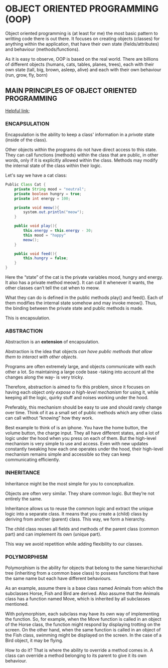 # OBJECT ORIENTED PROGRAMMING (OOP)

Object oriented programming is (at least for me) the most basic pattern to writting code there is out there. It focuses on creating objects (classes) for anything within the application, that have their own state (fields/attributes) and behaviour (methods/functions).

As it is easy to observe, OOP is based on the real world. There are billions of different objects (humans, cats, tables, planes, trees), each with their own state (tall, big, brown, asleep, alive) and each with their own behaviour (run, grow, fly, born)

## MAIN PRINCIPLES OF OBJECT ORIENTED PROGRAMMING

[Helpful link]("https://medium.freecodecamp.org/object-oriented-programming-concepts-21bb035f7260");

### ENCAPSULATION

Encapsulation is the ability to keep a class' information in a *private* state (inside of the class). 

Other objects within the programs do not have direct access to this state. They can call functions (methods) within the class that are public, in other words, only if it is explicitly allowed within the class. Methods may modify the internal state of the class within their logic. 

Let's say we have a cat class:

```java
Public Class Cat {
	private String mood = "neutral";
	private boolean hungry = true;
	private int energy = 100;

	private void meow(){
		system.out.println("meow");
	} 

	public void play(){
		this.energy = this.energy - 30;
		this mood = "happy" 
		meow();
	}

	public void feed(){
		this.hungry = false;
	}
}
```
Here the “state” of the cat is the private variables mood, hungry and energy. It also has a private method meow(). It can call it whenever it wants, the other classes can’t tell the cat when to meow.

What they can do is defined in the public methods play() and feed(). Each of them modifies the internal state somehow and may invoke meow(). Thus, the binding between the private state and public methods is made.

This is encapsulation.


### ABSTRACTION

Abstraction is an **extension** of encapsulation. 

Abstraction is the idea that objects *can have public methods that allow them to interact with other objects*.

Programs are often extremely large, and objects communicate with each other a lot. So maintaining a large code base -taking into account all the changes along the way- is very tricky.

Therefore, abstraction is aimed to fix this problem, since it focuses on having each object *only expose a high-level mechanism* for using it, while keeping all the logic, quirky stuff and noises working under the hood. 

Preferably, this mechanism should be easy to use and should rarely change over time. Think of it as a small set of public methods which any other class can call without “knowing” how they work.

Best example to think of is an iphone. You have the home button, the volume button, the charge input. They all have different states, and a lot of logic under the hood when you press on each of them. But the high-level mechanism is very simple to use and access. Even with new updates constantly tweaking how each one operates under the hood, their high-level mechanism remains simple and accessible so they can keep communicating efficiently.


### INHERITANCE

Inheritance might be the most simple for you to conceptualize.

Objects are often very similar. They share common logic. But they’re not entirely the same.

Inheritance allows us to reuse the common logic and extract the unique logic into a separate class. It means that you create a (child) class by deriving from another (parent) class. This way, we form a hierarchy.

The child class reuses all fields and methods of the parent class (common part) and can implement its own (unique part).

This way we avoid repetition while adding flexibility to our classes.


### POLYMORPHISM

Polymorphism is the ability for objects that belong to the same hierarchichal tree (inheriting from a common base class) to possess functions that have the same name but each have different behaviours.

As an example, assume there is a base class named Animals from which the subclasses Horse, Fish and Bird are derived. Also assume that the Animals class has a function named Move, which is inherited by all subclasses mentioned.

With polymorphism, each subclass may have its own way of implementing the function. So, for example, when the Move function is called in an object of the Horse class, the function might respond by displaying trotting on the screen. On the other hand, when the same function is called in an object of the Fish class, swimming might be displayed on the screen. In the case of a Bird object, it may be flying.

How to do it? That is where the ability to override a method comes in. A class can override a method belonging to its parent to give it its own behaviour.